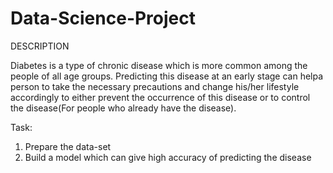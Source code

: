 # Data-Science-Project
DESCRIPTION

Diabetes is a type of chronic disease which is more common among the people of all age groups. Predicting this disease at an early stage can helpa person to take the necessary precautions and change his/her lifestyle accordingly to either prevent the occurrence of this disease or to control the disease(For people who already have the disease).

Task:
1. Prepare the data-set
2. Build a model which can give high accuracy of predicting the disease

